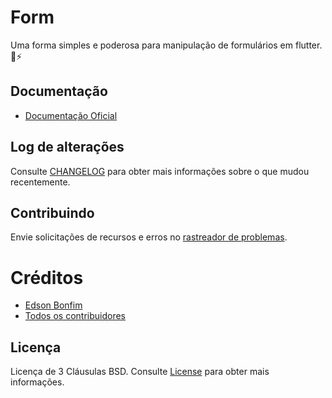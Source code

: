 # Form

Uma forma simples e poderosa para manipulação de formulários em flutter. :rocket::zap:

## Documentação

  * [Documentação Oficial](http://edsonbonfim.github.io/form)

## Log de alterações

Consulte [CHANGELOG](https://github.com/edsonbonfim/form/blob/master/CHANGELOG.md) para obter mais informações sobre o que mudou recentemente.

## Contribuindo

Envie solicitações de recursos e erros no [rastreador de problemas](https://github.com/edsonbonfim/form/issues).

# Créditos

- [Edson Bonfim](https://github.com/edsonbonfim)
- [Todos os contribuidores](https://github.com/edsonbonfim/form/graphs/contributors)

## Licença

Licença de 3 Cláusulas BSD. Consulte [License](https://github.com/edsonbonfim/form/blob/master/LICENSE) para obter mais informações.